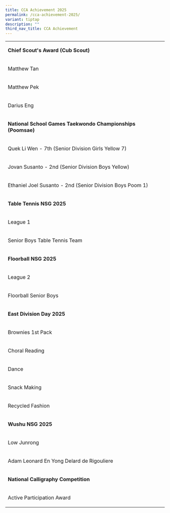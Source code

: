 ```yaml
---
title: CCA Achievement 2025
permalink: /cca-achievement-2025/
variant: tiptap
description: ""
third_nav_title: CCA Achievement
---
```

<table style="minWidth: 25px">
<colgroup>
<col>
</colgroup>
<tbody>
<tr>
<td rowspan="1" colspan="1">
<p><strong>Chief Scout's Award (Cub Scout)</strong>
</p>
</td>
</tr>
<tr>
<td rowspan="1" colspan="1">
<p>Matthew Tan</p>
</td>
</tr>
<tr>
<td rowspan="1" colspan="1">
<p>Matthew Pek</p>
</td>
</tr>
<tr>
<td rowspan="1" colspan="1">
<p>Darius Eng</p>
</td>
</tr>
<tr>
<td rowspan="1" colspan="1">
<p></p>
<p><strong>National School Games Taekwondo Championships (Poomsae)</strong>
</p>
</td>
</tr>
<tr>
<td rowspan="1" colspan="1">
<p>Quek Li Wen - 7th (Senior Division Girls Yellow 7)</p>
</td>
</tr>
<tr>
<td rowspan="1" colspan="1">
<p>Jovan Susanto - 2nd (Senior Division Boys Yellow)</p>
</td>
</tr>
<tr>
<td rowspan="1" colspan="1">
<p>Ethaniel Joel Susanto - 2nd (Senior Division Boys Poom 1)</p>
</td>
</tr>
<tr>
<td rowspan="1" colspan="1">
<p></p>
<p><strong>Table Tennis NSG 2025</strong>
</p>
</td>
</tr>
<tr>
<td rowspan="1" colspan="1">
<p>League 1</p>
</td>
</tr>
<tr>
<td rowspan="1" colspan="1">
<p>Senior Boys Table Tennis Team</p>
</td>
</tr>
<tr>
<td rowspan="1" colspan="1">
<p></p>
<p><strong>Floorball NSG 2025</strong>
</p>
</td>
</tr>
<tr>
<td rowspan="1" colspan="1">
<p>League 2</p>
</td>
</tr>
<tr>
<td rowspan="1" colspan="1">
<p>Floorball Senior Boys</p>
</td>
</tr>
<tr>
<td rowspan="1" colspan="1">
<p></p>
<p><strong>East Division Day 2025</strong>
</p>
</td>
</tr>
<tr>
<td rowspan="1" colspan="1">
<p>Brownies 1st Pack</p>
</td>
</tr>
<tr>
<td rowspan="1" colspan="1">
<p>Choral Reading</p>
</td>
</tr>
<tr>
<td rowspan="1" colspan="1">
<p>Dance&nbsp;</p>
</td>
</tr>
<tr>
<td rowspan="1" colspan="1">
<p>Snack Making</p>
</td>
</tr>
<tr>
<td rowspan="1" colspan="1">
<p>Recycled Fashion</p>
</td>
</tr>
<tr>
<td rowspan="1" colspan="1">
<p></p>
<p><strong>Wushu NSG 2025</strong>
</p>
</td>
</tr>
<tr>
<td rowspan="3" colspan="1">
<p>Low Junrong</p>
</td>
</tr>
<tr></tr>
<tr></tr>
<tr>
<td rowspan="1" colspan="1">
<p>Adam Leonard En Yong Delard de Rigouliere</p>
</td>
</tr>
<tr>
<td rowspan="1" colspan="1">
<p></p>
<p><strong>National Calligraphy Competition</strong>
</p>
</td>
</tr>
<tr>
<td rowspan="1" colspan="1">
<p>Active Participation Award</p>
</td>
</tr>
</tbody>
</table>
<p></p>